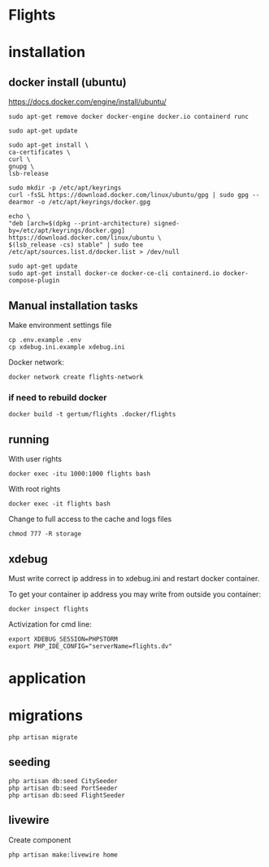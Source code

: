 # Flights

# installation

## docker install (ubuntu)

https://docs.docker.com/engine/install/ubuntu/

    sudo apt-get remove docker docker-engine docker.io containerd runc

    sudo apt-get update

    sudo apt-get install \
    ca-certificates \
    curl \
    gnupg \
    lsb-release
    
    sudo mkdir -p /etc/apt/keyrings
    curl -fsSL https://download.docker.com/linux/ubuntu/gpg | sudo gpg --dearmor -o /etc/apt/keyrings/docker.gpg

    echo \
    "deb [arch=$(dpkg --print-architecture) signed-by=/etc/apt/keyrings/docker.gpg] https://download.docker.com/linux/ubuntu \
    $(lsb_release -cs) stable" | sudo tee /etc/apt/sources.list.d/docker.list > /dev/null
    
    sudo apt-get update
    sudo apt-get install docker-ce docker-ce-cli containerd.io docker-compose-plugin

## Manual installation tasks 

Make environment settings file

    cp .env.example .env
    cp xdebug.ini.example xdebug.ini

Docker network:

    docker network create flights-network

### if need to rebuild docker

    docker build -t gertum/flights .docker/flights

## running

With user rights

    docker exec -itu 1000:1000 flights bash

With root rights

    docker exec -it flights bash

Change to full access to the cache and logs files 

    chmod 777 -R storage

## xdebug

Must write correct ip address in to xdebug.ini and restart docker container.

To get your container ip address you may write from outside you container:

    docker inspect flights

Activization for cmd line:

    export XDEBUG_SESSION=PHPSTORM
    export PHP_IDE_CONFIG="serverName=flights.dv"


# application

# migrations

    php artisan migrate

## seeding

    php artisan db:seed CitySeeder 
    php artisan db:seed PortSeeder 
    php artisan db:seed FlightSeeder 


    
## livewire

Create component

    php artisan make:livewire home
    
